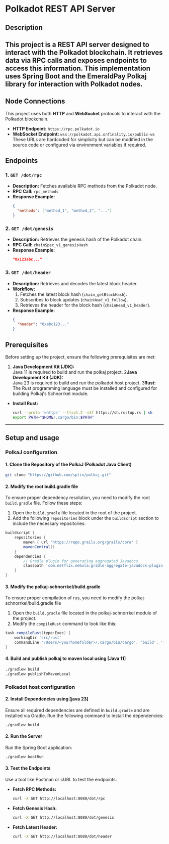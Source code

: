 # Polkadot REST API Server

## Description

This project is a **REST API** server designed to interact with the Polkadot blockchain. It retrieves data via RPC calls 
and exposes endpoints to access this information. This implementation uses
**Spring Boot** and the **EmeraldPay Polkaj library** for interaction with Polkadot nodes.
---

## Node Connections

This project uses both **HTTP** and **WebSocket** protocols to interact with the Polkadot blockchain.

- **HTTP Endpoint:** `https://rpc.polkadot.io`
- **WebSocket Endpoint:** `wss://polkadot.api.onfinality.io/public-ws`
  These URLs are hardcoded for simplicity but can be modified in the source code or configured via environment variables
  if required.

## Endpoints

### 1. **`GET /dot/rpc`**

- **Description:** Fetches available RPC methods from the Polkadot node.
- **RPC Call:** `rpc_methods`
- **Response Example:**
  ```json
  {
    "methods": ["method_1", "method_2", "..."]
  }
  ```

### 2. **`GET /dot/genesis`**

- **Description:** Retrieves the genesis hash of the Polkadot chain.
- **RPC Call:** `chainSpec_v1_genesisHash`
- **Response Example:**
  ```json
  "0x123abc..."
  ```

### 3. **`GET /dot/header`**

- **Description:** Retrieves and decodes the latest block header.
- **Workflow:**
    1. Fetches the latest block hash (`chain_getBlockHash`).
    2. Subscribes to block updates (`chainHead_v1_follow`).
    3. Retrieves the header for the block hash (`chainHead_v1_header`).
- **Response Example:**
  ```json
  {
    "header": "0xabc123..."
  }
  ```

## Prerequisites

Before setting up the project, ensure the following prerequisites are met:

1. **Java Development Kit (JDK):**  
   Java 11 is required to build and run the polkaj project.
2**Java Development Kit (JDK):**  
   Java 23 is required to build and run the polkadot host project.
3**Rust:**  
   The Rust programming language must be installed and configured for building Polkaj's Schnorrkel module.

- **Install Rust:**
  ```bash
  curl --proto '=https' --tlsv1.2 -sSf https://sh.rustup.rs | sh
  export PATH="$HOME/.cargo/bin:$PATH"
  ```

---

## Setup and usage

### PolkaJ configuration

#### 1. Clone the Repository of the PolkaJ (Polkadot Java Client)

```bash
git clone "https://github.com/splix/polkaj.git"
```

#### 2. Modify the root build.gradle file

To ensure proper dependency resolution, you need to modify the root `build.gradle` file. Follow these steps:

1. Open the `build.gradle` file located in the root of the project.
2. Add the following `repositories` block under the `buildscript` section to include the necessary repositories:

```build.gradle
buildscript {
    repositories {
        maven { url 'https://repo.grails.org/grails/core' }
        mavenCentral()
    }
    dependencies {
        // Gradle plugin for generating aggregated Javadocs
        classpath 'com.netflix.nebula:gradle-aggregate-javadocs-plugin:3.0.1'
    }
}
```

#### 3. Modify the polkaj-schnorrkel/build.gradle

To ensure proper compilation of rus, you need to modify the polkaj-schnorrkel/build.gradle file

1. Open the `build.gradle` file located in the polkaj-schnorrkel module of the project.
2. Modify the `compileRust` command to look like this:

```build.gradle
task compileRust(type:Exec) {
    workingDir 'src/rust'
    commandLine '/Users/<yourhomefolder>/.cargo/bin/cargo', 'build', '--release', '--target-dir=../../build/rust'
}
```

#### 4. Build and publish polkaj to maven local using [Java 11]
```bash
./gradlew build
./gradlew publishToMavenLocal    
```

### Polkadot host configuration

#### 2. Install Dependencies using [java 23]

Ensure all required dependencies are defined in `build.gradle` and are installed via Gradle. Run the following command
to install the dependencies:

```bash
./gradlew build
```

#### 2. Run the Server

Run the Spring Boot application:

```bash
./gradlew bootRun
```

#### 3. Test the Endpoints

Use a tool like Postman or cURL to test the endpoints:

- **Fetch RPC Methods:**
  ```bash
  curl -X GET http://localhost:8080/dot/rpc
  ```

- **Fetch Genesis Hash:**
  ```bash
  curl -X GET http://localhost:8080/dot/genesis
  ```

- **Fetch Latest Header:**
  ```bash
  curl -X GET http://localhost:8080/dot/header
  ```